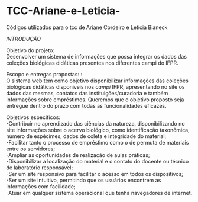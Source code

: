 # TCC-Ariane-e-Leticia-
Códigos utilizados para o tcc de Ariane Cordeiro e Letícia Bianeck 

*INTRODUÇÃO*

Objetivo do projeto:  
Desenvolver um sistema de informações que possa integrar os dados das coleções biológicas didáticas presentes nos diferentes campi do IFPR.

Escopo e entregas propostas: :   
O sistema web tem como objetivo disponibilizar informações das coleções biológicas didáticas disponiveis nos *campi* IFPR, apresentando no site os dados das mesmas, contatos das instituições/curadoria e também informações sobre empréstimos. Queremos que o objetivo proposto seja entregue dentro do prazo com todas as funcionalidades eficazes. 

Objetivos especificos:   
-Contribuir no aprendizado das ciências da natureza, disponibilizando no site informações sobre o acervo biológico, como identificação taxonômica, número de espécimes, dados de coleta e integridade do material;    
-Facilitar tanto o processo de empréstimo como o de permuta de materiais entre os servidores;    
-Ampliar as oportunidades de realização de aulas práticas;     
-Disponibilizar a localização do material e o contato do docente ou técnico de laboratório responsável;     
-Ser um site responsivo para facilitar o acesso em todos os dispositivos;      
-Ser um site intuitivo, permitindo que os usuários encontrem as informações com facilidade;    
-Atuar em qualquer sistema operacional que tenha navegadores de internet.      
